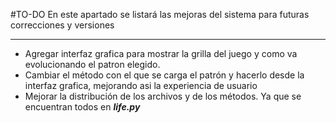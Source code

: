 #TO-DO
En este apartado se listará las mejoras del sistema para futuras correcciones y versiones
<hr>

- Agregar interfaz grafica para mostrar la grilla del juego y como va evolucionando el patron elegido.
- Cambiar el método con el que se carga el patrón y hacerlo desde la interfaz grafica, mejorando asi la
  experiencia de usuario
- Mejorar la distribución de los archivos y de los métodos. Ya que se encuentran todos en _**life.py**_